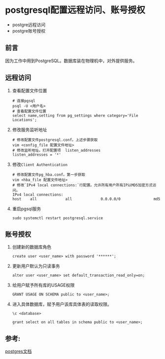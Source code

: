 # postgresql配置远程访问、账号授权


- postgre远程访问
- postgre账号授权

<!--more-->

## 前言

因为工作中用到PostgreSQL。数据库装在物理机中，对外提供服务。



## 远程访问

1. 查看配置文件位置

   ```shell
   # 连接pgsql
   psql -U <用户名>
   # 查看配置文件位置
   select name,setting from pg_settings where category='File Locations';
   ```

2. 修改服务监听地址

   ```shell
   # 修改配置文件postgresql.conf。上述步骤获取
   vim <config_file 配置文件地址>
   # 修改监听地址。打开配置项  listen_addresses
   listen_addresses = '*'
   ```

3. 修改`Client Authentication`

   ```shell
   # 修改配置文件pg_hba.conf。第一步获取
   vim <hba_file 配置文件地址>
   # 修改`IPv4 local connections:`行配置。允许所有用户所有IP以MD5加密方式访问。
   IPv4 local connections:
   host    all             all             0.0.0.0/0               md5
   ```

4. 重启pgsql服务

   `sudo systemctl restart postgresql.service`



## 账号授权

1. 创建新的数据库角色

   `create user <user_name> with password '******';`

2. 更新用户默认为只读事务

   `alter user <user_name> set default_transaction_read_only=on;`

3. 给用户赋予所有库的USAGE权限

   `GRANT USAGE ON SCHEMA public to <user_name>;`

4. 进入具体数据库，赋予用户该库具体表的读取权限。

   `\c <database>`

   `grant select on all tables in schema public to <user_name>;`



## 参考:

[postgres文档](http://postgres.cn/docs/12/sql-grant.html)
